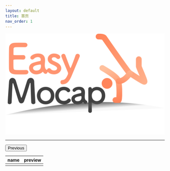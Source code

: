 ```yaml
---
layout: default
title: 首页
nav_order: 1
---
```


![EasyMocap](./images/logo.png)

--------------------------------------------------------------------------------




<button type="button" name="button" class="btn" onclick="hello;">Previous</button>


|name|preview|
|:----:|:----:|
|||